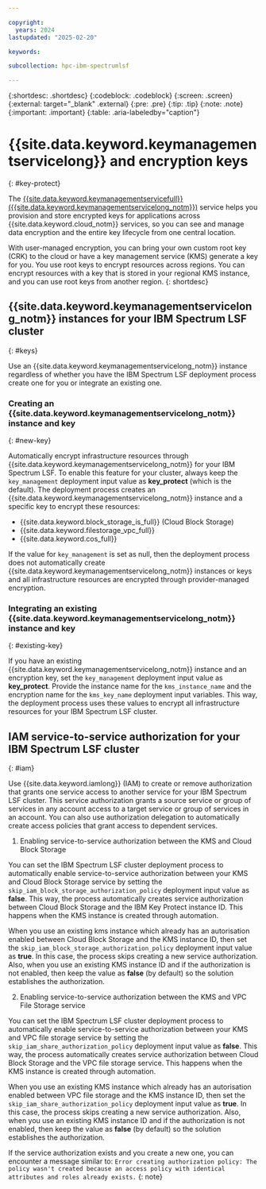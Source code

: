 ```yaml
---

copyright:
  years: 2024
lastupdated: "2025-02-20"

keywords:

subcollection: hpc-ibm-spectrumlsf

---
```


{:shortdesc: .shortdesc}
{:codeblock: .codeblock}
{:screen: .screen}
{:external: target="_blank" .external}
{:pre: .pre}
{:tip: .tip}
{:note: .note}
{:important: .important}
{:table: .aria-labeledby="caption"}

# {{site.data.keyword.keymanagementservicelong}} and encryption keys
{: #key-protect}

The [{{site.data.keyword.keymanagementservicefull}} ({{site.data.keyword.keymanagementservicelong_notm}})](/docs/key-protect) service helps you provision and store encrypted keys for applications across {{site.data.keyword.cloud_notm}} services, so you can see and manage data encryption and the entire key lifecycle from one central location.

With user-managed encryption, you can bring your own custom root key (CRK) to the cloud or have a key management service (KMS) generate a key for you. You use root keys to encrypt resources across regions. You can encrypt resources with a key that is stored in your regional KMS instance, and you can use root keys from another region.
{: shortdesc}

## {{site.data.keyword.keymanagementservicelong_notm}} instances for your IBM Spectrum LSF cluster
{: #keys}

Use an {{site.data.keyword.keymanagementservicelong_notm}} instance regardless of whether you have the IBM Spectrum LSF deployment process create one for you or integrate an existing one.

### Creating an {{site.data.keyword.keymanagementservicelong_notm}} instance and key
{: #new-key}

Automatically encrypt infrastructure resources through {{site.data.keyword.keymanagementservicelong_notm}} for your IBM Spectrum LSF. To enable this feature for your cluster, always keep the `key_management` deployment input value as **key_protect** (which is the default). The deployment process creates an {{site.data.keyword.keymanagementservicelong_notm}} instance and a specific key to encrypt these resources:

* {{site.data.keyword.block_storage_is_full}} (Cloud Block Storage)
* {{site.data.keyword.filestorage_vpc_full}}
* {{site.data.keyword.cos_full}}

If the value for `key_management` is set as null, then the deployment process does not automatically create {{site.data.keyword.keymanagementservicelong_notm}} instances or keys and all infrastructure resources are encrypted through provider-managed encryption.

### Integrating an existing {{site.data.keyword.keymanagementservicelong_notm}} instance and key
{: #existing-key}

If you have an existing {{site.data.keyword.keymanagementservicelong_notm}} instance and an encryption key, set the `key_management` deployment input value as **key_protect**. Provide the instance name for the `kms_instance_name` and the encryption name for the `kms_key_name` deployment input variables. This way, the deployment process uses these values to encrypt all infrastructure resources for your IBM Spectrum LSF cluster.

## IAM service-to-service authorization for your IBM Spectrum LSF cluster
{: #iam}

Use {{site.data.keyword.iamlong}} (IAM) to create or remove authorization that grants one service access to another service for your IBM Spectrum LSF cluster. This service authorization grants a source service or group of services in any account access to a target service or group of services in an account. You can also use authorization delegation to automatically create access policies that grant access to dependent services.

1. Enabling service-to-service authorization between the KMS and Cloud Block Storage

You can set the IBM Spectrum LSF cluster deployment process to automatically enable service-to-service authorization between your KMS and Cloud Block Storage service by setting the `skip_iam_block_storage_authorization_policy` deployment input value as **false**. This way, the process automatically creates service authorization between Cloud Block Storage and the IBM Key Protect instance ID. This happens when the KMS instance is created through automation.

When you use an existing kms instance which already has an autorisation enabled between Cloud Block Storage and the KMS instance ID, then set the `skip_iam_block_storage_authorization_policy` deployment input value as **true**. In this case, the process skips creating a new service authorization. Also, when you use an existing KMS instance ID and if the authorization is not enabled, then keep the value as **false** (by default) so the solution establishes the authorization.

2. Enabling service-to-service authorization between the KMS and VPC File Storage service

You can set the IBM Spectrum LSF cluster deployment process to automatically enable service-to-service authorization between your KMS and VPC file storage service by setting the `skip_iam_share_authorization_policy` deployment input value as **false**. This way, the process automatically creates service authorization between Cloud Block Storage and the VPC file storage service. This happens when the KMS instance is created through automation.

When you use an existing KMS instance which already has an autorisation enabled between VPC file storage and the KMS instance ID, then set the `skip_iam_share_authorization_policy` deployment input value as **true**. In this case, the process skips creating a new service authorization. Also, when you use an existing KMS instance ID and if the authorization is not enabled, then keep the value as **false** (by default) so the solution establishes the authorization.

If the service authorization exists and you create a new one, you can encounter a message similar to: `Error creating authorization policy: The policy wasn't created because an access policy with identical attributes and roles already exists.`
{: note}
